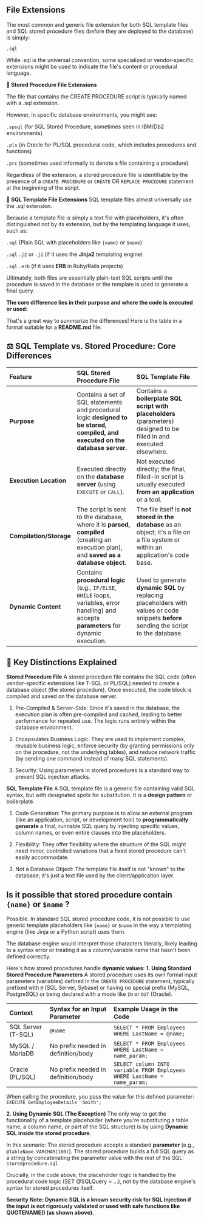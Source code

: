 ## File Extensions
The most common and generic file extension for both SQL template files and SQL stored procedure files (before they are deployed to the database) is simply:

`.sql`

While .sql is the universal convention, some specialized or vendor-specific extensions might be used to indicate the file's content or procedural language.

**💾 Stored Procedure File Extensions**

The file that contains the CREATE PROCEDURE script is typically named with a .sql extension.

However, in specific database environments, you might see:

`.spsql` (for SQL Stored Procedure, sometimes seen in IBM/Db2 environments)

`.pls` (in Oracle for PL/SQL procedural code, which includes procedures and functions)

`.prc` (sometimes used informally to denote a file containing a procedure)

Regardless of the extension, a stored procedure file is identifiable by the presence of a `CREATE PROCEDURE` or `CREATE` OR `REPLACE PROCEDURE` statement 
at the beginning of the script.

**📝 SQL Template File Extensions**
SQL template files almost universally use the .sql extension.

Because a template file is simply a text file with placeholders, it's often distinguished not by its extension, but by the templating language it uses, such as:

`.sql` (Plain SQL with placeholders like `{name}` or `$name`)

`.sql` `.j2` or `.j2` (if it uses the **Jinja2** templating engine)

`.sql` `.erb` (if it uses **ERB** in Ruby/Rails projects)

Ultimately, both files are essentially plain-text SQL scripts until the procedure is saved in the database or the template is used to generate a final query.

**The core difference lies in their purpose and where the code is executed or used:**

That's a great way to summarize the differences\! Here is the table in a format suitable for a **README.md** file:


## ⚖️ SQL Template vs. Stored Procedure: Core Differences

| Feature | SQL Stored Procedure File | SQL Template File |
| :--- | :--- | :--- |
| **Purpose** | Contains a set of SQL statements and procedural logic **designed to be stored, compiled, and executed on the database server.** | Contains a **boilerplate SQL script with placeholders** (parameters) designed to be filled in and executed elsewhere. |
| **Execution Location** | Executed directly on the **database server** (using `EXECUTE` or `CALL`). | Not executed directly; the final, filled-in script is usually executed **from an application** or a tool. |
| **Compilation/Storage** | The script is sent to the database, where it is **parsed, compiled** (creating an execution plan), and **saved as a database object**. | The file itself is **not stored in the database** as an object; it's a file on a file system or within an application's code base. |
| **Dynamic Content** | Contains **procedural logic** (e.g., `IF/ELSE`, `WHILE` loops, variables, error handling) and accepts **parameters** for dynamic execution. | Used to generate **dynamic SQL** by replacing placeholders with values or code snippets **before** sending the script to the database. |

## 🎯 Key Distinctions Explained
**Stored Procedure File**
A stored procedure file contains the SQL code (often vendor-specific extensions like T-SQL or PL/SQL) needed to create a database object (the stored procedure). 
Once executed, the code block is compiled and saved on the database server.

1. Pre-Compiled & Server-Side: Since it's saved in the database, the execution plan is often pre-compiled and cached, leading to better performance for
   repeated use. The logic runs entirely within the database environment.

3. Encapsulates Business Logic: They are used to implement complex, reusable business logic, enforce security (by granting permissions only on the procedure,
   not the underlying tables), and reduce network traffic (by sending one command instead of many SQL statements).

5. Security: Using parameters in stored procedures is a standard way to prevent SQL injection attacks.

**SQL Template File**
A SQL template file is a generic file containing valid SQL syntax, but with designated spots for substitution. It is a **design pattern** or boilerplate.

1. Code Generation: The primary purpose is to allow an external program (like an application, script, or development tool) to **programmatically generate**
   a final, runnable SQL query by injecting specific values, column names, or even entire clauses into the placeholders.

3. Flexibility: They offer flexibility where the structure of the SQL might need minor, controlled variations that a fixed stored procedure can't easily
   accommodate.

5. Not a Database Object: The template file itself is not "known" to the database; it's just a text file used by the client/application layer.

## Is it possible that stored procedure contain `{name}` or `$name` ?
Possible. In standard SQL stored procedure code, it is not possible to use generic template placeholders like `{name}` or `$name` in the way a templating engine 
(like Jinja or a Python script) uses them.

The database engine would interpret those characters literally, likely leading to a syntax error or treating it as a column/variable name 
that hasn't been defined correctly.

Here's how stored procedures handle **dynamic values**:
**1. Using Standard Stored Procedure Parameters**
A stored procedure uses its own formal input parameters (variables) defined in the `CREATE PROCEDURE` statement, typically prefixed with `@` (SQL Server, Sybase) 
or having no special prefix (MySQL, PostgreSQL) or being declared with a mode like `IN` or `OUT` (Oracle).

| Context |	Syntax for an Input Parameter	| Example Usage in the Code
| :--- | :--- | :--- |
| SQL Server (T-SQL) |	`@name` |	`SELECT * FROM Employees WHERE LastName = @name;`
| MySQL / MariaDB |	No prefix needed in definition/body |	`SELECT * FROM Employees WHERE LastName = name_param;`
| Oracle (PL/SQL) |	No prefix needed in definition/body |	`SELECT column INTO variable FROM Employees WHERE LastName = name_param;`

When calling the procedure, you pass the value for this defined parameter:
`EXECUTE GetEmployeeDetails 'Smith';`

**2. Using Dynamic SQL (The Exception)**
The only way to get the functionality of a template placeholder (where you're substituting a table name, a column name, or part of the SQL structure) is 
by using **Dynamic SQL inside the stored procedure**.

In this scenario:
The stored procedure accepts a standard **parameter** (e.g., `@TableName VARCHAR(100)`).
The stored procedure builds a full SQL query as a string by concatenating the parameter value with the rest of the SQL: `storedprecedure.sql`


Crucially, in the code above, the placeholder logic is handled by the procedural code logic (SET @SQLQuery = ...), not by the database engine's syntax for 
stored procedures itself.

**Security Note: Dynamic SQL is a known security risk for SQL Injection if the input is not rigorously validated or used with safe functions like QUOTENAME() 
(as shown above).**


